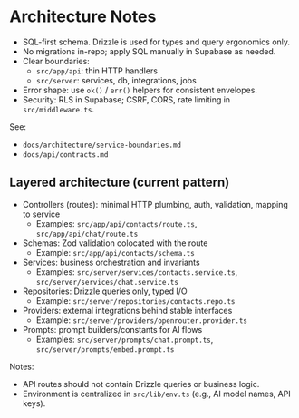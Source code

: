 # Architecture Notes

- SQL-first schema. Drizzle is used for types and query ergonomics only.
- No migrations in-repo; apply SQL manually in Supabase as needed.
- Clear boundaries:
  - `src/app/api`: thin HTTP handlers
  - `src/server`: services, db, integrations, jobs
- Error shape: use `ok()` / `err()` helpers for consistent envelopes.
- Security: RLS in Supabase; CSRF, CORS, rate limiting in `src/middleware.ts`.

See:

- `docs/architecture/service-boundaries.md`
- `docs/api/contracts.md`

## Layered architecture (current pattern)

- Controllers (routes): minimal HTTP plumbing, auth, validation, mapping to service
  - Examples: `src/app/api/contacts/route.ts`, `src/app/api/chat/route.ts`
- Schemas: Zod validation colocated with the route
  - Example: `src/app/api/contacts/schema.ts`
- Services: business orchestration and invariants
  - Examples: `src/server/services/contacts.service.ts`, `src/server/services/chat.service.ts`
- Repositories: Drizzle queries only, typed I/O
  - Example: `src/server/repositories/contacts.repo.ts`
- Providers: external integrations behind stable interfaces
  - Example: `src/server/providers/openrouter.provider.ts`
- Prompts: prompt builders/constants for AI flows
  - Examples: `src/server/prompts/chat.prompt.ts`, `src/server/prompts/embed.prompt.ts`

Notes:

- API routes should not contain Drizzle queries or business logic.
- Environment is centralized in `src/lib/env.ts` (e.g., AI model names, API keys).
